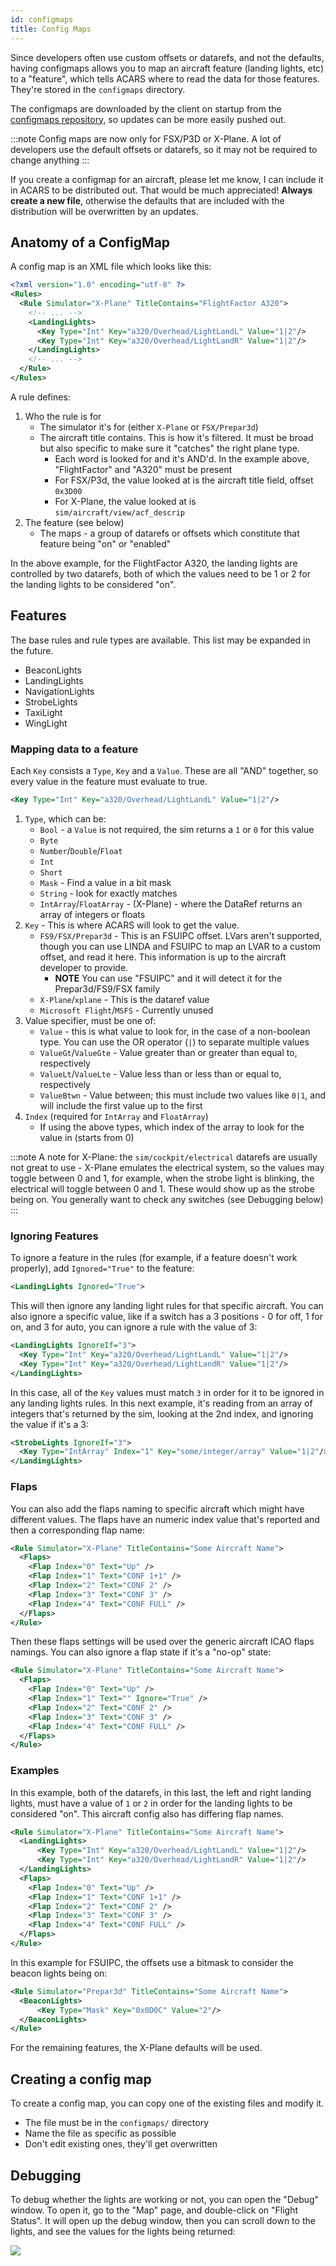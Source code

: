 ```yaml
---
id: configmaps
title: Config Maps
---
```


Since developers often use custom offsets or datarefs, and not the defaults, having configmaps allows you to map an aircraft feature (landing lights, etc) to a "feature", which tells ACARS where to read the data for those features. They're stored in the `configmaps` directory.

The configmaps are downloaded by the client on startup from the [configmaps repository](https://github.com/phpvms/configmaps), so updates can be more easily pushed out.

:::note
Config maps are now only for FSX/P3D or X-Plane. A lot of developers use the default offsets or datarefs, so it may not be required to change anything
:::

If you create a configmap for an aircraft, please let me know, I can include it in ACARS to be distributed out. That would be much appreciated! **Always create a new file**, otherwise the defaults that are included with the distribution will be overwritten by an updates.

## Anatomy of a ConfigMap

A config map is an XML file which looks like this:

```xml title="configmaps/FlightFactorA320.xml (truncated)"
<?xml version="1.0" encoding="utf-8" ?>
<Rules>
  <Rule Simulator="X-Plane" TitleContains="FlightFactor A320">
    <!-- ... -->
    <LandingLights>
      <Key Type="Int" Key="a320/Overhead/LightLandL" Value="1|2"/>
      <Key Type="Int" Key="a320/Overhead/LightLandR" Value="1|2"/>
    </LandingLights>
    <!-- ... -->
  </Rule>
</Rules>
```

A rule defines:

1. Who the rule is for
    - The simulator it's for (either `X-Plane` or `FSX/Prepar3d`)
    - The aircraft title contains. This is how it's filtered. It must be broad but also specific to make sure it "catches" the right plane type.
        - Each word is looked for and it's AND'd. In the example above, "FlightFactor" and "A320" must be present
        - For FSX/P3d, the value looked at is the aircraft title field, offset `0x3D00`
        - For X-Plane, the value looked at is `sim/aircraft/view/acf_descrip`
1. The feature (see below)
    - The maps - a group of datarefs or offsets which constitute that feature being "on" or "enabled"

In the above example, for the FlightFactor A320, the landing lights are controlled by two datarefs, both of which the values need to be 1 or 2 for the landing lights to be considered "on".

## Features

The base rules and rule types are available. This list may be expanded in the future.

- BeaconLights
- LandingLights
- NavigationLights
- StrobeLights
- TaxiLight
- WingLight

### Mapping data to a feature

Each `Key` consists a `Type`, `Key` and a `Value`. These are all "AND" together, so every value in the feature must evaluate to true.

```xml title=Example Rule
<Key Type="Int" Key="a320/Overhead/LightLandL" Value="1|2"/>
```

1. `Type`, which can be:
    - `Bool` - a `Value` is not required, the sim returns a `1` or `0` for this value
    - `Byte`
    - `Number`/`Double`/`Float`
    - `Int`
    - `Short`
    - `Mask` - Find a value in a bit mask
    - `String` - look for exactly matches
    - `IntArray`/`FloatArray` - (X-Plane) - where the DataRef returns an array of integers or floats
2. `Key` - This is where ACARS will look to get the value. 
    - `FS9/FSX/Prepar3d` - This is an FSUIPC offset. LVars aren't supported, though you can use LINDA and FSUIPC to map an LVAR to a custom offset, and read it here. This information is up to the aircraft developer to provide.
      - **NOTE** You can use "FSUIPC" and it will detect it for the Prepar3d/FS9/FSX family
    - `X-Plane`/`xplane` - This is the dataref value
    - `Microsoft Flight`/`MSFS` - Currently unused
3. Value specifier, must be one of:
    - `Value` - this is what value to look for, in the case of a non-boolean type. You can use the OR operator (`|`) to separate multiple values
    - `ValueGt`/`ValueGte` - Value greater than or greater than equal to, respectively
    - `ValueLt`/`ValueLte` - Value less than or less than or equal to, respectively
    - `ValueBtwn` - Value between; this must include two values like `0|1`, and will include the first value up to the first
4. `Index` (required for `IntArray` and `FloatArray`)
    - If using the above types, which index of the array to look for the value in (starts from 0)

:::note
A note for X-Plane: the `sim/cockpit/electrical` datarefs are usually not great to use - X-Plane emulates the electrical system, so the values may toggle between 0 and 1, for example, when the strobe light is blinking, the electrical will toggle between 0 and 1. These would show up as the strobe being on. You generally want to check any switches (see Debugging below)
:::

### Ignoring Features

To ignore a feature in the rules (for example, if a feature doesn't work properly), add `Ignored="True"` to the feature:

```xml
<LandingLights Ignored="True">
```

This will then ignore any landing light rules for that specific aircraft. You can also ignore a specific value, like if a switch has a 3 positions - 0 for off, 1 for on, and 3 for auto, you can ignore a rule with the value of 3:

```xml
<LandingLights IgnoreIf="3">
  <Key Type="Int" Key="a320/Overhead/LightLandL" Value="1|2"/>
  <Key Type="Int" Key="a320/Overhead/LightLandR" Value="1|2"/>
</LandingLights>
```
In this case, all of the `Key` values must match `3` in order for it to be ignored in any landing lights rules. In this next example, it's reading from an array of integers that's returned by the sim, looking at the 2nd index, and ignoring the value if it's a 3:

```xml
<StrobeLights IgnoreIf="3">
  <Key Type="IntArray" Index="1" Key="some/integer/array" Value="1|2"/>
</LandingLights>
```

### Flaps

You can also add the flaps naming to specific aircraft which might have different values. The flaps have an numeric index value that's reported and then a corresponding flap name:

```xml
<Rule Simulator="X-Plane" TitleContains="Some Aircraft Name">
  <Flaps>
    <Flap Index="0" Text="Up" />
    <Flap Index="1" Text="CONF 1+1" />
    <Flap Index="2" Text="CONF 2" />
    <Flap Index="3" Text="CONF 3" />
    <Flap Index="4" Text="CONF FULL" />
  </Flaps>
</Rule>
```

Then these flaps settings will be used over the generic aircraft ICAO flaps namings. You can also ignore a flap state if it's a "no-op" state:

```xml
<Rule Simulator="X-Plane" TitleContains="Some Aircraft Name">
  <Flaps>
    <Flap Index="0" Text="Up" />
    <Flap Index="1" Text="" Ignore="True" />
    <Flap Index="2" Text="CONF 2" />
    <Flap Index="3" Text="CONF 3" />
    <Flap Index="4" Text="CONF FULL" />
  </Flaps>
</Rule>
```

### Examples

In this example, both of the datarefs, in this last, the left and right landing lights, must have a value of `1` or `2` in order for the landing lights to be considered "on". This aircraft config also has differing flap names.

```xml
<Rule Simulator="X-Plane" TitleContains="Some Aircraft Name">
  <LandingLights>
      <Key Type="Int" Key="a320/Overhead/LightLandL" Value="1|2"/>
      <Key Type="Int" Key="a320/Overhead/LightLandR" Value="1|2"/>
  </LandingLights>
  <Flaps>
    <Flap Index="0" Text="Up" />
    <Flap Index="1" Text="CONF 1+1" />
    <Flap Index="2" Text="CONF 2" />
    <Flap Index="3" Text="CONF 3" />
    <Flap Index="4" Text="CONF FULL" />
  </Flaps>
</Rule>
```

In this example for FSUIPC, the offsets use a bitmask to consider the beacon lights being on:

```xml
<Rule Simulator="Prepar3d" TitleContains="Some Aircraft Name">
  <BeaconLights>
      <Key Type="Mask" Key="0x0D0C" Value="2"/>
  </BeaconLights>
</Rule>
```

For the remaining features, the X-Plane defaults will be used.

## Creating a config map

To create a config map, you can copy one of the existing files and modify it.

- The file must be in the `configmaps/` directory
- Name the file as specific as possible
- Don't edit existing ones, they'll get overwritten

## Debugging

To debug whether the lights are working or not, you can open the "Debug" window. To open it, go to the "Map" page, and double-click on "Flight Status". It will open up the debug window, then you can scroll down to the lights, and see the values for the lights being returned:

![](img/data-window.png)
